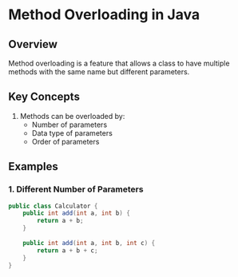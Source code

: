 # Method Overloading in Java

## Overview
Method overloading is a feature that allows a class to have multiple methods with the same name but different parameters.

## Key Concepts
1. Methods can be overloaded by:
   - Number of parameters
   - Data type of parameters
   - Order of parameters

## Examples

### 1. Different Number of Parameters
```java
public class Calculator {
    public int add(int a, int b) {
        return a + b;
    }
    
    public int add(int a, int b, int c) {
        return a + b + c;
    }
}